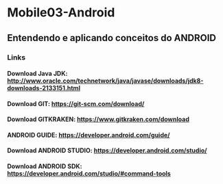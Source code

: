 # Mobile03-Android

## Entendendo e aplicando conceitos do ANDROID 

### Links 
#### Download Java JDK: http://www.oracle.com/technetwork/java/javase/downloads/jdk8-downloads-2133151.html
#### Download GIT: https://git-scm.com/download/
#### Download GITKRAKEN: https://www.gitkraken.com/download
#### ANDROID GUIDE: https://developer.android.com/guide/
#### Download ANDROID STUDIO: https://developer.android.com/studio/
#### Download ANDROID SDK: https://developer.android.com/studio/#command-tools
